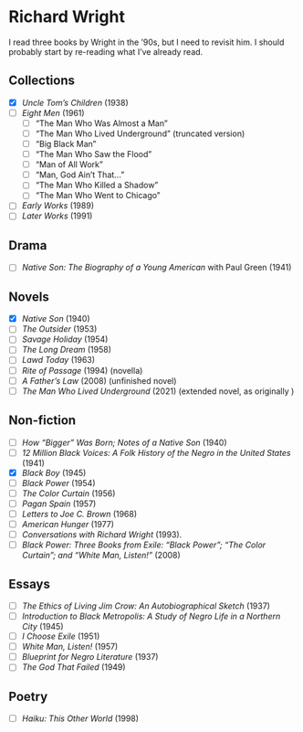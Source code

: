 # Richard Wright

I read three books by Wright in the ’90s, but I need to revisit him. I should
probably start by re-reading what I’ve already read.

## Collections
- [x] _Uncle Tom’s Children_ (1938)
- [ ] _Eight Men_ (1961)
    - [ ] “The Man Who Was Almost a Man”
    - [ ] “The Man Who Lived Underground” (truncated version)
    - [ ] “Big Black Man”
    - [ ] “The Man Who Saw the Flood”
    - [ ] “Man of All Work”
    - [ ] “Man, God Ain’t That...”
    - [ ] “The Man Who Killed a Shadow”
    - [ ] “The Man Who Went to Chicago”
- [ ] _Early Works_ (1989)
- [ ] _Later Works_ (1991)

## Drama
- [ ] _Native Son: The Biography of a Young American_ with Paul Green (1941)

## Novels
- [x] _Native Son_ (1940)
- [ ] _The Outsider_  (1953)
- [ ] _Savage Holiday_ (1954)
- [ ] _The Long Dream_ (1958)
- [ ] _Lawd Today_ (1963)
- [ ] _Rite of Passage_ (1994) (novella)
- [ ] _A Father’s Law_ (2008) (unfinished novel)
- [ ] _The Man Who Lived Underground_ (2021) (extended novel, as originally )

## Non-fiction
- [ ] _How “Bigger” Was Born; Notes of a Native Son_ (1940)
- [ ] _12 Million Black Voices: A Folk History of the Negro in the United States_ (1941)
- [x] _Black Boy_ (1945)
- [ ] _Black Power_ (1954)
- [ ] _The Color Curtain_ (1956)
- [ ] _Pagan Spain_ (1957)
- [ ] _Letters to Joe C. Brown_ (1968)
- [ ] _American Hunger_ (1977)
- [ ] _Conversations with Richard Wright_ (1993).
- [ ] _Black Power: Three Books from Exile: “Black Power”; “The Color Curtain”; and “White Man, Listen!”_ (2008)

## Essays
- [ ] _The Ethics of Living Jim Crow: An Autobiographical Sketch_ (1937)
- [ ] _Introduction to Black Metropolis: A Study of Negro Life in a Northern City_ (1945)
- [ ] _I Choose Exile_ (1951)
- [ ] _White Man, Listen!_ (1957)
- [ ] _Blueprint for Negro Literature_ (1937)
- [ ] _The God That Failed_ (1949)

## Poetry
- [ ] _Haiku: This Other World_ (1998)
